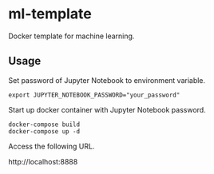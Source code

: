 # ml-template

Docker template for machine learning.

## Usage

Set password of Jupyter Notebook to environment variable.

```
export JUPYTER_NOTEBOOK_PASSWORD="your_password"
```

Start up docker container with Jupyter Notebook password.

```
docker-compose build
docker-compose up -d
```

Access the following URL.

http://localhost:8888

